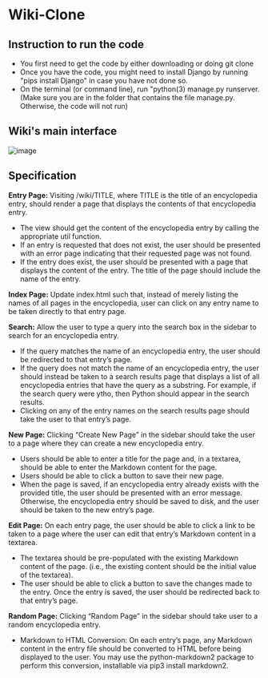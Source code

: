 # Wiki-Clone

## Instruction to run the code
* You first need to get the code by either downloading or doing git clone
* Once you have the code, you might need to install Django by running "pips install Django" in case you have not done so.
* On the terminal (or command line), run "python(3) manage.py runserver. (Make sure you are in the folder that contains the file manage.py. Otherwise, the code will not run)

## Wiki's main interface
![image](https://user-images.githubusercontent.com/69965660/142842301-8d4d1e33-33eb-4b95-bf2c-7d78598ab852.png)

## Specification

**Entry Page:** Visiting /wiki/TITLE, where TITLE is the title of an encyclopedia entry, should render a page that displays the contents of that encyclopedia entry.
* The view should get the content of the encyclopedia entry by calling the appropriate util function.
* If an entry is requested that does not exist, the user should be presented with an error page indicating that their requested page was not found.
* If the entry does exist, the user should be presented with a page that displays the content of the entry. The title of the page should include the name of the entry.

**Index Page:** Update index.html such that, instead of merely listing the names of all pages in the encyclopedia, user can click on any entry name to be taken directly to that entry page.

**Search:** Allow the user to type a query into the search box in the sidebar to search for an encyclopedia entry.
* If the query matches the name of an encyclopedia entry, the user should be redirected to that entry’s page.
* If the query does not match the name of an encyclopedia entry, the user should instead be taken to a search results page that displays a list of all encyclopedia entries that have the query as a substring. For example, if the search query were ytho, then Python should appear in the search results.
* Clicking on any of the entry names on the search results page should take the user to that entry’s page.

**New Page:** Clicking “Create New Page” in the sidebar should take the user to a page where they can create a new encyclopedia entry.
* Users should be able to enter a title for the page and, in a textarea, should be able to enter the Markdown content for the page.
* Users should be able to click a button to save their new page.
* When the page is saved, if an encyclopedia entry already exists with the provided title, the user should be presented with an error message.
Otherwise, the encyclopedia entry should be saved to disk, and the user should be taken to the new entry’s page.

**Edit Page:** On each entry page, the user should be able to click a link to be taken to a page where the user can edit that entry’s Markdown content in a textarea.
* The textarea should be pre-populated with the existing Markdown content of the page. (i.e., the existing content should be the initial value of the textarea).
* The user should be able to click a button to save the changes made to the entry.
Once the entry is saved, the user should be redirected back to that entry’s page.

**Random Page:** Clicking “Random Page” in the sidebar should take user to a random encyclopedia entry.
* Markdown to HTML Conversion: On each entry’s page, any Markdown content in the entry file should be converted to HTML before being displayed to the user. You may use the python-markdown2 package to perform this conversion, installable via pip3 install markdown2.





